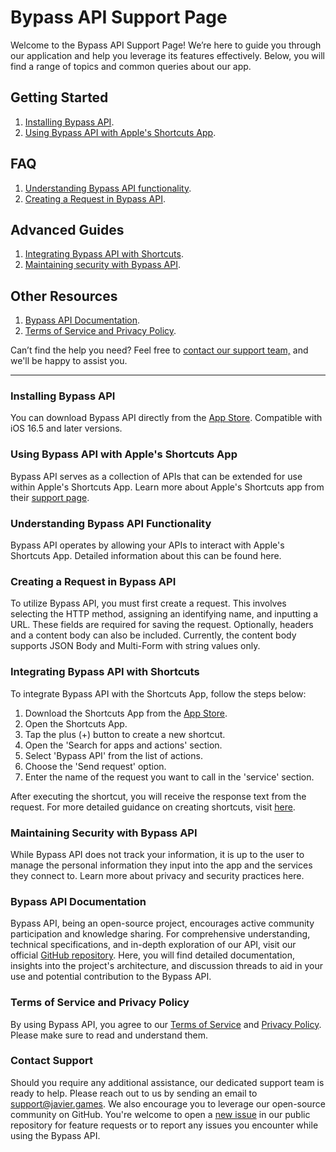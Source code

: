 # Bypass API Support Page

Welcome to the Bypass API Support Page! We’re here to guide you through our application and help you leverage its features effectively. Below, you will find a range of topics and common queries about our app.

## Getting Started

1. [Installing Bypass API](#installing-bypass-api).
2. [Using Bypass API with Apple's Shortcuts App](#using-bypass-api-with-apples-shortcuts-app).

## FAQ

1. [Understanding Bypass API functionality](#understanding-bypass-api-functionality).
2. [Creating a Request in Bypass API](#creating-a-request-in-bypass-api).

## Advanced Guides

1. [Integrating Bypass API with Shortcuts](#integrating-bypass-api-with-shortcuts).
2. [Maintaining security with Bypass API](#maintaining-security-with-bypass-api).

## Other Resources

1. [Bypass API Documentation](#bypass-api-documentation).
2. [Terms of Service and Privacy Policy](#terms-of-service-and-privacy-policy).

Can’t find the help you need? Feel free to [contact our support team,](#contact-support) and we'll be happy to assist you.

***

### Installing Bypass API
You can download Bypass API directly from the [App Store](https://apps.apple.com/app/bypass-api/id6449934061). Compatible with iOS 16.5 and later versions. 

### Using Bypass API with Apple's Shortcuts App
Bypass API serves as a collection of APIs that can be extended for use within Apple's Shortcuts App. Learn more about Apple's Shortcuts app from their [support page](https://support.apple.com/guide/shortcuts/intro-to-shortcuts-apdf22b0444c/ios).

### Understanding Bypass API Functionality
Bypass API operates by allowing your APIs to interact with Apple's Shortcuts App. Detailed information about this can be found here.

### Creating a Request in Bypass API
To utilize Bypass API, you must first create a request. This involves selecting the HTTP method, assigning an identifying name, and inputting a URL. These fields are required for saving the request. Optionally, headers and a content body can also be included. Currently, the content body supports JSON Body and Multi-Form with string values only.

### Integrating Bypass API with Shortcuts
To integrate Bypass API with the Shortcuts App, follow the steps below:

1. Download the Shortcuts App from the [App Store](https://apps.apple.com/mx/app/shortcuts/id1462947752?l=en).
2. Open the Shortcuts App.
3. Tap the plus (+) button to create a new shortcut.
4. Open the 'Search for apps and actions' section.
5. Select 'Bypass API' from the list of actions.
6. Choose the 'Send request' option.
7. Enter the name of the request you want to call in the 'service' section.

After executing the shortcut, you will receive the response text from the request.
For more detailed guidance on creating shortcuts, visit [here](https://support.apple.com/guide/shortcuts/intro-to-shortcuts-apdf22b0444c/ios).

### Maintaining Security with Bypass API
While Bypass API does not track your information, it is up to the user to manage the personal information they input into the app and the services they connect to. Learn more about privacy and security practices here.

### Bypass API Documentation
Bypass API, being an open-source project, encourages active community participation and knowledge sharing. For comprehensive understanding, technical specifications, and in-depth exploration of our API, visit our official [GitHub repository](https://github.com/javier-games/bypass-api). Here, you will find detailed documentation, insights into the project's architecture, and discussion threads to aid in your use and potential contribution to the Bypass API.

### Terms of Service and Privacy Policy
By using Bypass API, you agree to our [Terms of Service](TERMS_AND_CONDITIONS.md) and [Privacy Policy](PRIVACY_POLICY.md). Please make sure to read and understand them.

### Contact Support
Should you require any additional assistance, our dedicated support team is ready to help. Please reach out to us by sending an email to [support@javier.games](mailto:support@javier.games). We also encourage you to leverage our open-source community on GitHub. You're welcome to open a [new issue](https://github.com/javier-games/bypass-api/issues/new) in our public repository for feature requests or to report any issues you encounter while using the Bypass API.